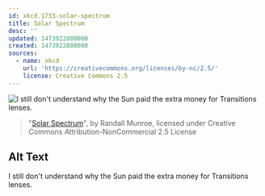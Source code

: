 ```yaml
---
id: xkcd.1733-solar-spectrum
title: Solar Spectrum
desc: ''
updated: 1473922800000
created: 1473922800000
sources:
  - name: xkcd
    url: 'https://creativecommons.org/licenses/by-nc/2.5/'
    license: Creative Commons 2.5
---
```

![I still don't understand why the Sun paid the extra money for Transitions lenses.](https://imgs.xkcd.com/comics/solar_spectrum.png)
> "[Solar Spectrum](https://xkcd.com/1733/)", by Randall Munroe, licensed under Creative Commons Attribution-NonCommercial 2.5 License

## Alt Text
I still don't understand why the Sun paid the extra money for Transitions lenses.
